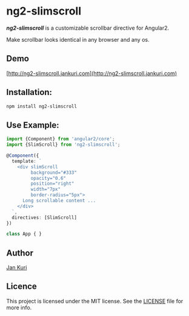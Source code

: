 # ng2-slimscroll

***ng2-slimscroll*** is a customizable scrollbar directive for Angular2.

Make scrollbar looks identical in any browser and any os.

## Demo

[http://ng2-slimscroll.jankuri.com](http://ng2-slimscroll.jankuri.com)

## Installation: 

```bash
npm install ng2-slimscroll
```

## Use Example:

```ts
import {Component} from 'angular2/core';
import {SlimScroll} from 'ng2-slimscroll';

@Component({
  template: `
    <div slimScroll 
         background="#333" 
         opacity="0.6" 
         position="right" 
         width="7px"
         border-radius="5px">
      Long scrollable content ...
    </div>
  `,
  directives: [SlimScroll]
})

class App { }
```

## Author

[Jan Kuri](http://www.jankuri.com)

## Licence

This project is licensed under the MIT license. See the [LICENSE](LICENSE) file for more info.
